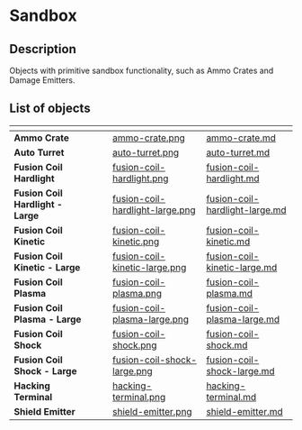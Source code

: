 # Sandbox

## Description

Objects with primitive sandbox functionality, such as Ammo Crates and Damage Emitters.

## List of objects

<table data-view="cards">
<thead>
    <tr>
        <th></th>
        <th></th>
        <th></th>
        <th data-hidden data-card-cover data-type="files"></th>
        <th data-hidden data-card-target data-type="content-ref"></th>
    </tr>
</thead>
<tbody>
    <tr>
        <td><strong>Ammo Crate</strong></td>
        <td></td>
        <td></td>
        <td><a href="../../../.gitbook/assets/images/objects/gameplay/sandbox/ammo-crate.png">ammo-crate.png</a></td>
        <td><a href="ammo-crate.md">ammo-crate.md</a></td>
    </tr>
    <tr>
        <td><strong>Auto Turret</strong></td>
        <td></td>
        <td></td>
        <td><a href="../../../.gitbook/assets/images/objects/gameplay/sandbox/auto-turret.png">auto-turret.png</a></td>
        <td><a href="auto-turret.md">auto-turret.md</a></td>
    </tr>
    <tr>
        <td><strong>Fusion Coil Hardlight</strong></td>
        <td></td>
        <td></td>
        <td><a href="../../../.gitbook/assets/images/objects/gameplay/sandbox/fusion-coil-hardlight.png">fusion-coil-hardlight.png</a></td>
        <td><a href="fusion-coil-hardlight.md">fusion-coil-hardlight.md</a></td>
    </tr>
    <tr>
        <td><strong>Fusion Coil Hardlight - Large</strong></td>
        <td></td>
        <td></td>
        <td><a href="../../../.gitbook/assets/images/objects/gameplay/sandbox/fusion-coil-hardlight-large.png">fusion-coil-hardlight-large.png</a></td>
        <td><a href="fusion-coil-hardlight-large.md">fusion-coil-hardlight-large.md</a></td>
    </tr>
    <tr>
        <td><strong>Fusion Coil Kinetic</strong></td>
        <td></td>
        <td></td>
        <td><a href="../../../.gitbook/assets/images/objects/gameplay/sandbox/fusion-coil-kinetic.png">fusion-coil-kinetic.png</a></td>
        <td><a href="fusion-coil-kinetic.md">fusion-coil-kinetic.md</a></td>
    </tr>
    <tr>
        <td><strong>Fusion Coil Kinetic - Large</strong></td>
        <td></td>
        <td></td>
        <td><a href="../../../.gitbook/assets/images/objects/gameplay/sandbox/fusion-coil-kinetic-large.png">fusion-coil-kinetic-large.png</a></td>
        <td><a href="fusion-coil-kinetic-large.md">fusion-coil-kinetic-large.md</a></td>
    </tr>
    <tr>
        <td><strong>Fusion Coil Plasma</strong></td>
        <td></td>
        <td></td>
        <td><a href="../../../.gitbook/assets/images/objects/gameplay/sandbox/fusion-coil-plasma.png">fusion-coil-plasma.png</a></td>
        <td><a href="fusion-coil-plasma.md">fusion-coil-plasma.md</a></td>
    </tr>
    <tr>
        <td><strong>Fusion Coil Plasma - Large</strong></td>
        <td></td>
        <td></td>
        <td><a href="../../../.gitbook/assets/images/objects/gameplay/sandbox/fusion-coil-plasma-large.png">fusion-coil-plasma-large.png</a></td>
        <td><a href="fusion-coil-plasma-large.md">fusion-coil-plasma-large.md</a></td>
    </tr>
    <tr>
        <td><strong>Fusion Coil Shock</strong></td>
        <td></td>
        <td></td>
        <td><a href="../../../.gitbook/assets/images/objects/gameplay/sandbox/fusion-coil-shock.png">fusion-coil-shock.png</a></td>
        <td><a href="fusion-coil-shock.md">fusion-coil-shock.md</a></td>
    </tr>
    <tr>
        <td><strong>Fusion Coil Shock - Large</strong></td>
        <td></td>
        <td></td>
        <td><a href="../../../.gitbook/assets/images/objects/gameplay/sandbox/fusion-coil-shock-large.png">fusion-coil-shock-large.png</a></td>
        <td><a href="fusion-coil-shock-large.md">fusion-coil-shock-large.md</a></td>
    </tr>
    <tr>
        <td><strong>Hacking Terminal</strong></td>
        <td></td>
        <td></td>
        <td><a href="../../../.gitbook/assets/images/objects/gameplay/sandbox/hacking-terminal.png">hacking-terminal.png</a></td>
        <td><a href="hacking-terminal.md">hacking-terminal.md</a></td>
    </tr>
    <tr>
        <td><strong>Shield Emitter</strong></td>
        <td></td>
        <td></td>
        <td><a href="../../../.gitbook/assets/images/objects/gameplay/sandbox/shield-emitter.png">shield-emitter.png</a></td>
        <td><a href="shield-emitter.md">shield-emitter.md</a></td>
    </tr>
</tbody>